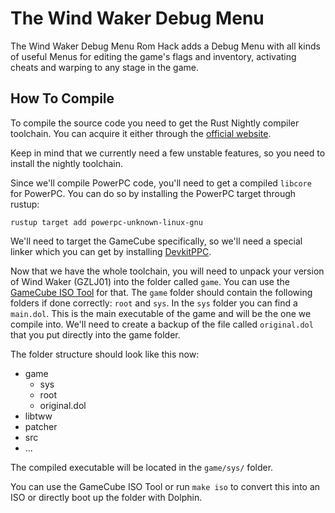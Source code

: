 # The Wind Waker Debug Menu

The Wind Waker Debug Menu Rom Hack adds a Debug Menu with all kinds of useful Menus for editing the game's flags and inventory, activating cheats and warping to any stage in the game.

## How To Compile

To compile the source code you need to get the Rust Nightly compiler toolchain.
You can acquire it either through the [official website](https://www.rust-lang.org/downloads.html).

Keep in mind that we currently need a few unstable features, so you need to install the nightly toolchain.

Since we'll compile PowerPC code, you'll need to get a compiled ```libcore``` for PowerPC.
You can do so by installing the PowerPC target through rustup:

```
rustup target add powerpc-unknown-linux-gnu
```

We'll need to target the GameCube specifically, so we'll need a special linker which you can get by installing [DevkitPPC](http://devkitpro.org/wiki/Getting_Started/devkitPPC).

Now that we have the whole toolchain, you will need to unpack your version of Wind Waker (GZLJ01) into the folder called ```game```.
You can use the [GameCube ISO Tool](http://www.wiibackupmanager.co.uk/gcit.html) for that.
The ```game``` folder should contain the following folders if done correctly: ```root``` and ```sys```.
In the ```sys``` folder you can find a ```main.dol```.
This is the main executable of the game and will be the one we compile into.
We'll need to create a backup of the file called ```original.dol``` that you put directly into the game folder.

The folder structure should look like this now:

 - game
   - sys
   - root
   - original.dol
 - libtww
 - patcher
 - src
 - ...

The compiled executable will be located in the ```game/sys/``` folder.

You can use the GameCube ISO Tool or run `make iso` to convert this into an ISO or directly boot up the folder with Dolphin.
